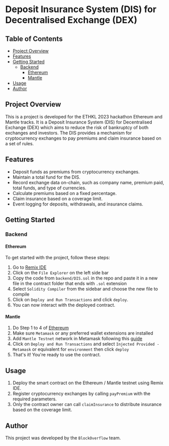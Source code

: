 # Deposit Insurance System (DIS) for Decentralised Exchange (DEX)

## Table of Contents
  - [Project Overview](#project-overview)
  - [Features](#features)
  - [Getting Started](#getting-started)
    - [Backend](#backend)
      - [Ethereum](#ethereum)
      - [Mantle](#mantle)
  - [Usage](#usage)
  - [Author](#author)

## Project Overview

This is a project is developed for the ETHKL 2023 hackathon Ethereum and Mantle tracks. It is a Deposit Insurance System (DIS) for Decentralised Exchange (DEX) which aims to reduce the risk of bankruptcy of both exchanges and investors. The DIS provides a mechanism for cryptocurrency exchanges to pay premiums and claim insurance based on a set of rules.

## Features

- Deposit funds as premiums from cryptocurrency exchanges.
- Maintain a total fund for the DIS.
- Record exchange data on-chain, such as company name, premium paid, total funds, and type of currencies.
- Calculate premiums based on a fixed percentage.
- Claim insurance based on a coverage limit.
- Event logging for deposits, withdrawals, and insurance claims.

## Getting Started

### Backend

#### Ethereum
To get started with the project, follow these steps:
1. Go to [Remix IDE](https://remix.ethereum.org/)
2. Click on the `File Explorer` on the left side bar
3. Copy the code from `backend/DIS.sol` in the repo and paste it in a new file in the contract folder that ends with `.sol` extension
4. Select `Solidity Compiler` from the sidebar and choose the new file to compile
5. Click on `Deploy and Run Transactions` and click `deploy`.
6. You can now interact with the deployed contract.
#### Mantle
1. Do Step 1 to 4 of [Ethereum](#ethereum)
2. Make sure `Metamask` or any preferred wallet extensions are installed
3. Add `Mantle Testnet` network in Metamask following this [guide](https://www.mantle.xyz/blog/developers/zero-to-hero-getting-started-on-mantle-testnet)
4. Click on `Deploy and Run Transactions` and select `Injected Provided - Metamask` or equivalent for `environment` then click `deploy`
5. That's it! You're ready to use the contract.

## Usage

1. Deploy the smart contract on the Ethereum / Mantle testnet using Remix IDE.
2. Register cryptocurrency exchanges by calling `payPremium` with the required parameters.
3. Only the contract owner can call `claimInsurance` to distribute insurance based on the coverage limit.

## Author

This project was developed by the `BlockOverflow` team.
